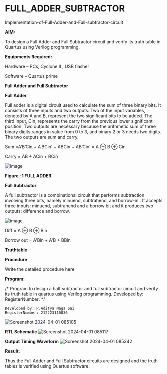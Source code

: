# FULL_ADDER_SUBTRACTOR

Implementation-of-Full-Adder-and-Full-subtractor-circuit

**AIM:**

To design a Full Adder and Full Subtractor circuit and verify its truth table in Quartus using Verilog programming.

**Equipments Required:**

Hardware – PCs, Cyclone II , USB flasher

Software – Quartus prime

**Full Adder and Full Subtractor**

**Full Adder**

Full adder is a digital circuit used to calculate the sum of three binary bits. It consists of three inputs and two outputs. Two of the input variables, denoted by A and B, represent the two significant bits to be added. The third input, Cin, represents the carry from the previous lower significant position. Two outputs are necessary because the arithmetic sum of three binary digits ranges in value from 0 to 3, and binary 2 or 3 needs two digits. The two outputs are sum and carry.

Sum =A’B’Cin + A’BCin’ + ABCin + AB’Cin’ = A ⊕ B ⊕ Cin 

Carry = AB + ACin + BCin

![image](https://github.com/naavaneetha/FULL_ADDER_SUBTRACTOR/assets/154305477/0f30ba51-5ffb-4198-845f-18e054f675e7)

**Figure -1 FULL ADDER**

**Full Subtractor**

A full subtractor is a combinational circuit that performs subtraction involving three bits, namely minuend, subtrahend, and borrow-in . It accepts three inputs: minuend, subtrahend and a borrow bit and it produces two outputs: difference and borrow.

![image](https://github.com/naavaneetha/FULL_ADDER_SUBTRACTOR/assets/154305477/02b24f51-ab51-4304-9ad6-7b81ffc1ead5)

Diff = A ⊕ B ⊕ Bin 

Borrow out = A'Bin + A'B + BBin

**Truthtable**

**Procedure**

Write the detailed procedure here

**Program:**

/* Program to design a half subtractor and full subtractor circuit and verify its truth table in quartus using Verilog programming. Developed by: RegisterNumber:
*/
```
Developed by: P.Aditya Naga Sai
RegisterNumber: 212223110036
```
![Screenshot 2024-04-01 085105](https://github.com/Nagasaichowdary/FULL_ADDER_SUBTRACTOR/assets/155174528/f10b3789-dbd5-41d3-a03f-334a727f93ad)

**RTL Schematic**
![Screenshot 2024-04-01 085117](https://github.com/Nagasaichowdary/FULL_ADDER_SUBTRACTOR/assets/155174528/8e2ff7bb-768f-4a25-b32e-bef075630a43)

**Output Timing Waveform**
![Screenshot 2024-04-01 085342](https://github.com/Nagasaichowdary/FULL_ADDER_SUBTRACTOR/assets/155174528/1bbf7786-977b-4045-92b8-c6c22551759d)

**Result:**

Thus the Full Adder and Full Subtractor circuits are designed and the truth tables is verified using Quartus software.



